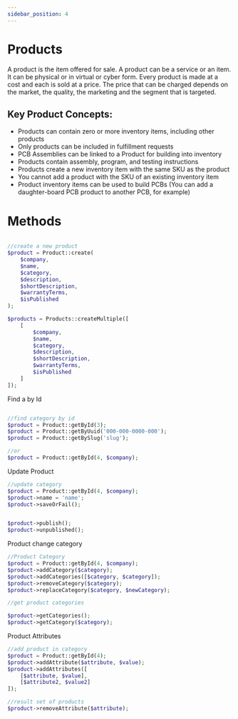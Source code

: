 ```yaml
---
sidebar_position: 4
---
```


# Products

A product is the item offered for sale. A product can be a service or an item. It can be physical or in virtual or cyber form. Every product is made at a cost and each is sold at a price. The price that can be charged depends on the market, the quality, the marketing and the segment that is targeted. 

## Key Product Concepts:

- Products can contain zero or more inventory items, including other products
- Only products can be included in fulfillment requests
- PCB Assemblies can be linked to a Product for building into inventory
- Products contain assembly, program, and testing instructions
- Products create a new inventory item with the same SKU as the product
- You cannot add a product with the SKU of an existing inventory item
- Product inventory items can be used to build PCBs (You can add a daughter-board PCB product to another PCB, for example)


# Methods

```php

//create a new product
$product = Product::create(
    $company, 
    $name,
    $category,
    $description,
    $shortDescription,
    $warrantyTerms,
    $isPublished
);

$products = Products::createMultiple([
    [
        $company, 
        $name,
        $category,
        $description,
        $shortDescription,
        $warrantyTerms,
        $isPublished
    ]
]);

```

Find a by Id

```php

//find category by id
$product = Product::getById(3);
$product = Product::getByUuid('000-000-0000-000');
$product = Product::getBySlug('slug');

//or
$product = Product::getById(4, $company);


```

Update Product

```php
//update category
$product = Product::getById(4, $company);
$product->name = 'name';
$product->saveOrFail();


$product->publish();
$product->unpublished();

```

Product change category


```php
//Product Category
$product = Product::getById(4, $company);
$product->addCategory($category);
$product->addCategories([$category, $category]);
$product->removeCategory($category);
$product->replaceCategory($category, $newCategory);

//get product categories

$product->getCategories();
$product->getCategory($category);

```

Product Attributes

```php
//add product in category
$product = Product::getById(4);
$product->addAttribute($attribute, $value);
$product->addAttributes([
    [$attribute, $value],
    [$attribute2, $value2]
]);

//result set of products
$product->removeAttribute($attribute);
```

